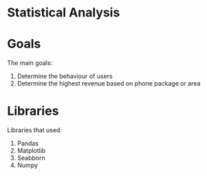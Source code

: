# Statistical Analysis

# Goals
The main goals:
1. Determine the behaviour of users
2. Determine the highest revenue based on phone package or area

# Libraries
Libraries that used:
1. Pandas
2. Matplotlib
3. Seabborn
4. Numpy
